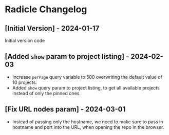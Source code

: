 # Radicle Changelog

## [Initial Version] - 2024-01-17

Initial version code

## [Added `show` param to project listing] - 2024-02-03

- Increase `perPage` query variable to 500 overwriting the default value of 10 projects.
- Added `show` query param to project listing, to get all available projects instead of only the pinned ones.

## [Fix URL nodes param] - 2024-03-01

- Instead of passing only the hostname, we need to make sure to pass in hostname and port into the URL, when opening the repo in the browser.
